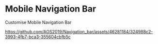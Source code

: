 # Mobile Navigation Bar
Customise Mobile Navigation Bar

https://github.com/AOS2019/Navigation_bar/assets/46281184/324988c2-3993-4fb7-bca3-355604cbfb5c


